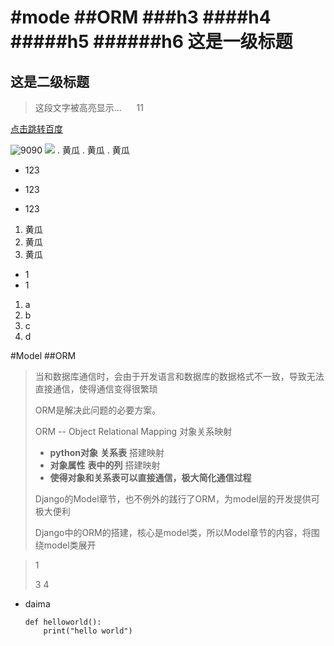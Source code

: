 #mode
##ORM
###h3
####h4
#####h5
######h6
这是一级标题
===
这是二级标题
---
>这段文字被高亮显示...   &nbsp;&nbsp;&nbsp;&nbsp;        11

[点击跳转百度](https://www.baidu.com)


![9090](https://imgsa.baidu.com/forum/pic/item/6a809326cffc1e173034b9234490f603728de9c6.jpg)
![](https://ss1.bdstatic.com/70cFuXSh_Q1YnxGkpoWK1HF6hhy/it/u=2610538157,2107516606&fm=26&gp=0.jpg)
. 黄瓜
. 黄瓜
. 黄瓜

* 123
+ 123
- 123
1. 黄瓜
2. 黄瓜
3. 黄瓜

- 1
- 1
1. a
2. b
3. c
3. d

#Model
##ORM

> 当和数据库通信时，会由于开发语言和数据库的数据格式不一致，导致无法直接通信，使得通信变得很繁琐
>
> ORM是解决此问题的必要方案。
>
> ORM -- Object Relational  Mapping  对象关系映射
>
> *  **python对象**    **关系表**       搭建映射
> * **对象属性**          **表中的列**   搭建映射
> * **使得对象和关系表可以直接通信，极大简化通信过程**
>
> Django的Model章节，也不例外的践行了ORM，为model层的开发提供可极大便利
>
> Django中的ORM的搭建，核心是model类，所以Model章节的内容，将围绕model类展开
    
>1
>
>3
>4


 * daima   
    ```
    def helloworld():
        print("hello world")
    ```
        